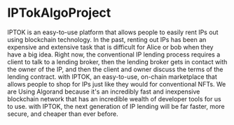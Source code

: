 # IPTokAlgoProject

IPTOK is an easy-to-use platform that allows people to easily rent IPs out using blockchain technology. In the past, renting out IPs has been an expensive and extensive task that is difficult for Alice or bob when they have a big idea. Right now, the conventional IP lending process requires a client to talk to a lending broker, then the lending broker gets in contact with the owner of the IP, and then the client and owner discuss the terms of the lending contract. with IPTOK, an easy-to-use, on-chain marketplace that allows people to shop for IPs just like they would for conventional NFTs. We are Using Algorand because it's an incredibly fast and inexpensive blockchain network that has an incredible wealth of developer tools for us to use. with IPTOK, the next generation of IP lending will be far faster, more secure, and cheaper than ever before.
